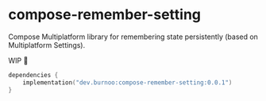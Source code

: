 # compose-remember-setting

Compose Multiplatform library for remembering state persistently (based on Multiplatform Settings).

WIP 🚧

```kotlin
dependencies {
    implementation("dev.burnoo:compose-remember-setting:0.0.1")
}
```